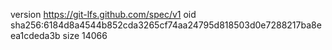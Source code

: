 version https://git-lfs.github.com/spec/v1
oid sha256:6184d8a4544b852cda3265cf74aa24795d818503d0e7288217ba8eea1cdeda3b
size 14066

